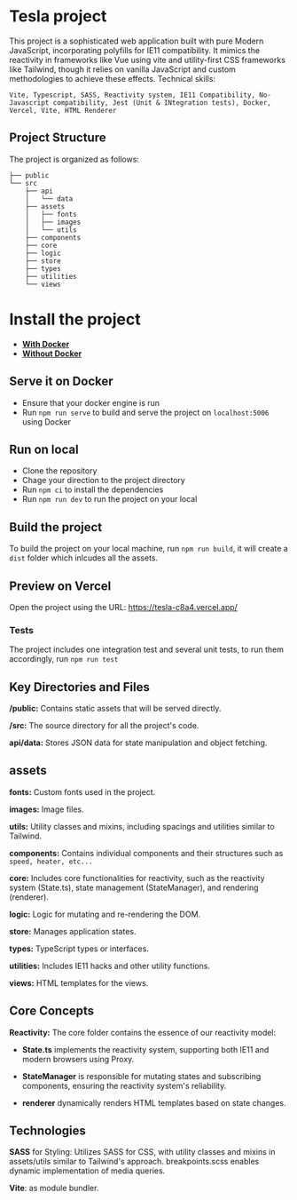 # Tesla project
This project is a sophisticated web application built with pure Modern JavaScript, incorporating polyfills for IE11 compatibility. It mimics the reactivity in frameworks like Vue using vite and utility-first CSS frameworks like Tailwind, though it relies on vanilla JavaScript and custom methodologies to achieve these effects.
Technical skills:
```
Vite, Typescript, SASS, Reactivity system, IE11 Compatibility, No-Javascript compatibility, Jest (Unit & INtegration tests), Docker, Vercel, Vite, HTML Renderer
```

## Project Structure
The project is organized as follows:

```
├── public
└── src
    ├── api
    │   └── data
    ├── assets
    │   ├── fonts
    │   ├── images
    │   └── utils
    ├── components
    ├── core
    ├── logic
    ├── store
    ├── types
    ├── utilities
    └── views
```    

# Install the project

- **[With Docker](#serve-it-on-docker)** 
- **[Without Docker](#run-on-local)** 

## Serve it on Docker

- Ensure that your docker engine is run 
- Run `npm run serve` to build and serve the project on `localhost:5006` using Docker 


## Run on local
- Clone the repository 
- Chage your direction to the project directory 
- Run `npm ci` to install the dependencies
- Run `npm run dev` to run the project on your local 

## Build the project

To build the project on your local machine, run 
`npm run build`, it will create a `dist` folder which inlcudes all the assets. 

## Preview on Vercel 

Open the project using the URL:
https://tesla-c8a4.vercel.app/


### Tests

The project includes one integration test and several unit tests, to run them accordingly, run 
`npm run test`

## Key Directories and Files
**/public:** Contains static assets that will be served directly.

**/src:** The source directory for all the project's code.

**api/data:** Stores JSON data for state manipulation and object fetching.

## assets
**fonts:** Custom fonts used in the project.

**images:** Image files.

**utils:** Utility classes and mixins, including spacings and utilities similar to Tailwind.

**components:** Contains individual components and their structures such as `speed, heater, etc...`

**core:** Includes core functionalities for reactivity, such as the reactivity system (State.ts), state management (StateManager), and rendering (renderer).

**logic:** Logic for mutating and re-rendering the DOM.

**store:** Manages application states.

**types:** TypeScript types or interfaces.

**utilities:** Includes IE11 hacks and other utility functions.

**views:** HTML templates for the views.

## Core Concepts

**Reactivity:** The core folder contains the essence of our reactivity model:

- **State.ts** implements the reactivity system, supporting both IE11 and modern browsers using Proxy.

- **StateManager** is responsible for mutating states and subscribing components, ensuring the reactivity system's reliability.

- **renderer** dynamically renders HTML templates based on state changes.

## Technologies


**SASS** for Styling: Utilizes SASS for CSS, with utility classes and mixins in assets/utils similar to Tailwind's approach. breakpoints.scss enables dynamic implementation of media queries.

**Vite**: as module bundler. 
